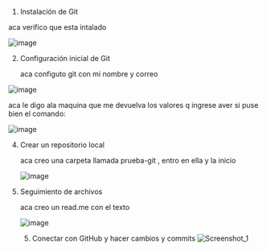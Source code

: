 1. Instalación de Git
   
aca verifico que esta intalado 

![image](https://github.com/user-attachments/assets/59656e74-5324-4b16-afc2-bca73f8a36e8)

2. Configuración inicial de Git

   aca configuto git con mi nombre y correo
   
![image](https://github.com/user-attachments/assets/7cce15e6-e686-4035-9d6f-4e2749530593)

aca le digo ala maquina que me devuelva los valores q ingrese aver si puse bien el comando:

![image](https://github.com/user-attachments/assets/0e0e79e0-fe1c-49e4-b414-ea95703ff7d3)

4. Crear un repositorio local
   
   aca creo una carpeta llamada prueba-git , entro en ella y la inicio
   
   ![image](https://github.com/user-attachments/assets/9bfb97ab-f615-4854-866a-3a6e6d6b4a33)

6. Seguimiento de archivos

   aca creo un read.me con el texto
   
   ![image](https://github.com/user-attachments/assets/d4feac0c-0da4-47c7-8311-c38515427f47)

   5. Conectar con GitHub y hacer cambios y commits
   ![Screenshot_1](https://github.com/user-attachments/assets/f4cb4156-6c30-4e7c-b44d-a076b94e08bd)


   


